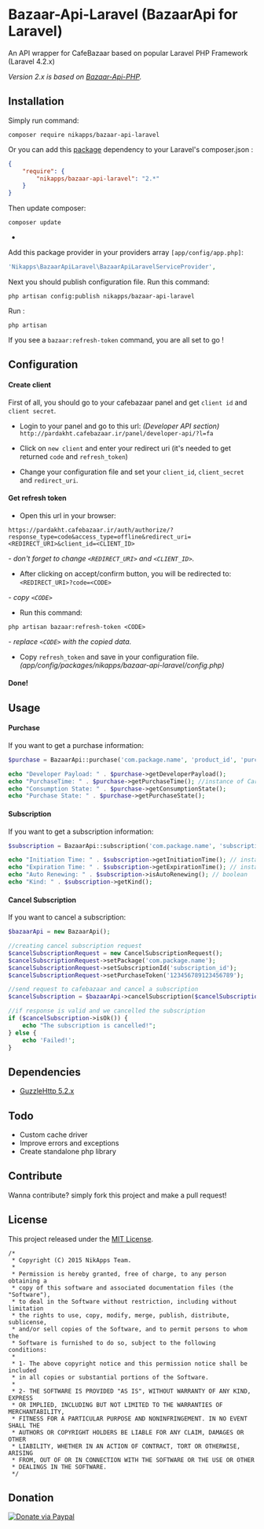 # Bazaar-Api-Laravel (BazaarApi for Laravel)
An API wrapper for CafeBazaar based on popular Laravel PHP Framework (Laravel 4.2.x)

*Version 2.x is based on [Bazaar-Api-PHP](https://github.com/nikapps/bazaar-api-php).*

## Installation

Simply run command:

```
composer require nikapps/bazaar-api-laravel
```

Or you can add this [package](https://packagist.org/packages/nikapps/bazaar-api-laravel) dependency to your Laravel's composer.json :

~~~json
{
    "require": {
        "nikapps/bazaar-api-laravel": "2.*"
    }
}
~~~

Then update composer:

```
composer update
```

-

Add this package provider in your providers array `[app/config/app.php]`:

~~~php
'Nikapps\BazaarApiLaravel\BazaarApiLaravelServiceProvider',
~~~

Next you should publish configuration file. Run this command:

```
php artisan config:publish nikapps/bazaar-api-laravel
```

Run :

```
php artisan
```
If you see a `bazaar:refresh-token` command, you are all set to go !


## Configuration

#### Create client
First of all, you should go to your cafebazaar panel and get `client id` and `client secret`.

* Login to your panel and go to this url: *(Developer API section)*
`http://pardakht.cafebazaar.ir/panel/developer-api/?l=fa`

* Click on `new client` and enter your redirect uri (it's needed to get returned `code` and `refresh_token`)

* Change your configuration file and set your `client_id`, `client_secret` and `redirect_uri`.

#### Get refresh token
* Open this url in your browser:

```
https://pardakht.cafebazaar.ir/auth/authorize/?response_type=code&access_type=offline&redirect_uri=<REDIRECT_URI>&client_id=<CLIENT_ID>
```
*- don't forget to change `<REDIRECT_URI>` and `<CLIENT_ID>`.*

* After clicking on accept/confirm button, you will be redirected to: `<REDIRECT_URI>?code=<CODE>`

*- copy  `<CODE>`*


* Run this command:

```
php artisan bazaar:refresh-token <CODE>
```
*- replace `<CODE>` with the copied data.*

* Copy `refresh_token` and save in your configuration file. 
*(app/config/packages/nikapps/bazaar-api-laravel/config.php)*

#### Done!



## Usage


#### Purchase
If you want to get a purchase information:

~~~php
$purchase = BazaarApi::purchase('com.package.name', 'product_id', 'purchase_token');

echo "Developer Payload: " . $purchase->getDeveloperPayload();
echo "PurchaseTime: " . $purchase->getPurchaseTime(); //instance of Carbon
echo "Consumption State: " . $purchase->getConsumptionState();
echo "Purchase State: " . $purchase->getPurchaseState();
~~~

#### Subscription
If you want to get a subscription information:

~~~php
$subscription = BazaarApi::subscription('com.package.name', 'subscription_id', 'purchase_token');

echo "Initiation Time: " . $subscription->getInitiationTime(); // instance of Carbon
echo "Expiration Time: " . $subscription->getExpirationTime(); // instance of Carbon
echo "Auto Renewing: " . $subscription->isAutoRenewing(); // boolean
echo "Kind: " . $subscription->getKind();
~~~

#### Cancel Subscription
If you want to cancel a subscription:

~~~php
$bazaarApi = new BazaarApi();

//creating cancel subscription request
$cancelSubscriptionRequest = new CancelSubscriptionRequest();
$cancelSubscriptionRequest->setPackage('com.package.name');
$cancelSubscriptionRequest->setSubscriptionId('subscription_id');
$cancelSubscriptionRequest->setPurchaseToken('123456789123456789');

//send request to cafebazaar and cancel a subscription
$cancelSubscription = $bazaarApi->cancelSubscription($cancelSubscriptionRequest);

//if response is valid and we cancelled the subscription
if ($cancelSubscription->isOk()) {
    echo "The subscription is cancelled!";
} else {
    echo 'Failed!';
}
~~~


## Dependencies

* [GuzzleHttp 5.2.x](https://packagist.org/packages/guzzlehttp/guzzle)



## Todo
* Custom cache driver
* Improve errors and exceptions
* Create standalone php library


## Contribute

Wanna contribute? simply fork this project and make a pull request!


## License
This project released under the [MIT License](http://opensource.org/licenses/mit-license.php).

```
/*
 * Copyright (C) 2015 NikApps Team.
 *
 * Permission is hereby granted, free of charge, to any person obtaining a
 * copy of this software and associated documentation files (the "Software"),
 * to deal in the Software without restriction, including without limitation
 * the rights to use, copy, modify, merge, publish, distribute, sublicense,
 * and/or sell copies of the Software, and to permit persons to whom the
 * Software is furnished to do so, subject to the following conditions:
 *
 * 1- The above copyright notice and this permission notice shall be included
 * in all copies or substantial portions of the Software.
 *
 * 2- THE SOFTWARE IS PROVIDED "AS IS", WITHOUT WARRANTY OF ANY KIND, EXPRESS
 * OR IMPLIED, INCLUDING BUT NOT LIMITED TO THE WARRANTIES OF MERCHANTABILITY,
 * FITNESS FOR A PARTICULAR PURPOSE AND NONINFRINGEMENT. IN NO EVENT SHALL THE
 * AUTHORS OR COPYRIGHT HOLDERS BE LIABLE FOR ANY CLAIM, DAMAGES OR OTHER
 * LIABILITY, WHETHER IN AN ACTION OF CONTRACT, TORT OR OTHERWISE, ARISING
 * FROM, OUT OF OR IN CONNECTION WITH THE SOFTWARE OR THE USE OR OTHER
 * DEALINGS IN THE SOFTWARE.
 */
```

## Donation

[![Donate via Paypal](https://www.paypalobjects.com/en_US/i/btn/btn_donateCC_LG.gif)](https://www.paypal.com/cgi-bin/webscr?cmd=_s-xclick&hosted_button_id=G3WRCRDXJD6A8)
